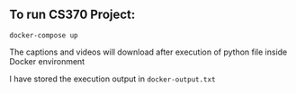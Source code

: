 ## To run CS370 Project:
```
docker-compose up
```
The captions and videos will download after execution of python file inside Docker environment

I have stored the execution output in `docker-output.txt`
